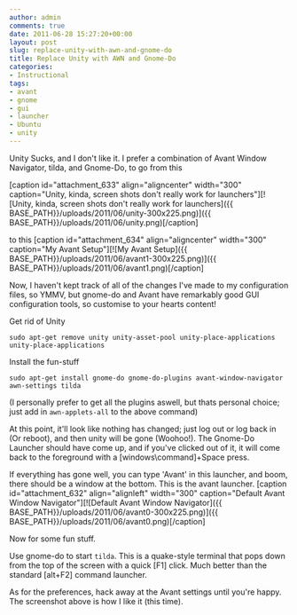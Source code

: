 ```yaml
---
author: admin
comments: true
date: 2011-06-28 15:27:20+00:00
layout: post
slug: replace-unity-with-awn-and-gnome-do
title: Replace Unity with AWN and Gnome-Do
categories:
- Instructional
tags:
- avant
- gnome
- gui
- launcher
- Ubuntu
- unity
---
```


Unity Sucks, and I don't like it. I prefer a combination of Avant Window Navigator, tilda, and Gnome-Do, to go from this

[caption id="attachment_633" align="aligncenter" width="300" caption="Unity, kinda, screen shots don't really work for launchers"][![Unity, kinda, screen shots don't really work for launchers]({{ BASE_PATH}}/uploads/2011/06/unity-300x225.png)]({{ BASE_PATH}}/uploads/2011/06/unity.png)[/caption]

to this
[caption id="attachment_634" align="aligncenter" width="300" caption="My Avant Setup"][![My Avant Setup]({{ BASE_PATH}}/uploads/2011/06/avant1-300x225.png)]({{ BASE_PATH}}/uploads/2011/06/avant1.png)[/caption]

Now, I haven't kept track of all of the changes I've made to my configuration files, so YMMV, but gnome-do and Avant have remarkably good GUI configuration tools, so customise to your hearts content!

Get rid of Unity

` sudo apt-get remove unity unity-asset-pool unity-place-applications unity-place-applications
`

Install the fun-stuff

`sudo apt-get install gnome-do gnome-do-plugins avant-window-navigator awn-settings tilda
`

(I personally prefer to get all the plugins aswell, but thats personal choice; just add in `awn-applets-all` to the above command)

At this point, it'll look like nothing has changed; just log out or log back in (Or reboot), and then unity will be gone (Woohoo!). The Gnome-Do Launcher should have come up, and if you've clicked out of it, it will come back to the foreground with a [windows\command]+Space press. 

If everything has gone well, you can type 'Avant' in this launcher, and boom, there should be a window at the bottom. This is the avant launcher. 
[caption id="attachment_632" align="alignleft" width="300" caption="Default Avant Window Navigator"][![Default Avant Window Navigator]({{ BASE_PATH}}/uploads/2011/06/avant0-300x225.png)]({{ BASE_PATH}}/uploads/2011/06/avant0.png)[/caption]

Now for some fun stuff. 

Use gnome-do to start `tilda`. This is a quake-style terminal that pops down from the top of the screen with a quick [F1] click. Much better than the standard [alt+F2] command launcher.

As for the preferences, hack away at the Avant settings until you're happy. The screenshot above is how I like it (this time).
